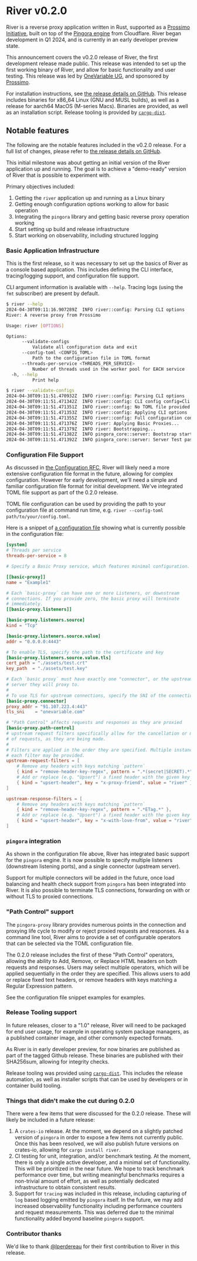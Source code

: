 # River v0.2.0

River is a reverse proxy application written in Rust, supported as a [Prossimo Initiative],
built on top of the [Pingora engine] from Cloudflare. River began development in Q1 2024,
and is currently in an early developer preview state.

[Prossimo Initiative]: https://www.memorysafety.org/initiative/reverse-proxy/
[Pingora engine]: https://github.com/cloudflare/pingora

This announcement covers the v0.2.0 release of River, the first development release made
public. This release was intended to set up the first working binary of River, and allow
for basic functionality and user testing. This release was led by [OneVariable UG], and
sponsored by [Prossimo][Prossimo Initiative].

[OneVariable UG]: https://onevariable.com/

For installation instructions, see [the release details on GitHub]. This release includes
binaries for x86_64 Linux (GNU and MUSL builds), as well as a release for aarch64 MacOS
(M-series Macs). Binaries are provided, as well as an installation script. Release tooling
is provided by [`cargo-dist`].

[the release details on GitHub]: https://github.com/memorysafety/river/releases/tag/v0.2.0
[`cargo-dist`]: https://github.com/axodotdev/cargo-dist

## Notable features

The following are the notable features included in the v0.2.0 release. For a full list of
changes, please refer to [the release details on GitHub].

This initial milestone was about getting an initial version of the River application up and
running. The goal is to achieve a "demo-ready" version of River that is possible to
experiment with.

Primary objectives included:

1. Getting the `river` application up and running as a Linux binary
2. Getting enough configuration options working to allow for basic operation
3. Integrating the `pingora` library and getting basic reverse proxy operation working
4. Start setting up build and release infrastructure
5. Start working on observability, including structured logging

### Basic Application Infrastructure

This is the first release, so it was necessary to set up the basics of River as a console
based application. This includes defining the CLI interface, tracing/logging support, and
configuration file support.

CLI argument information is available with `--help`. Tracing logs (using the `fmt` subscriber)
are present by default.

```bash
$ river --help
2024-04-30T09:11:16.907289Z  INFO river::config: Parsing CLI options
River: A reverse proxy from Prossimo

Usage: river [OPTIONS]

Options:
      --validate-configs
          Validate all configuration data and exit
      --config-toml <CONFIG_TOML>
          Path to the configuration file in TOML format
      --threads-per-service <THREADS_PER_SERVICE>
          Number of threads used in the worker pool for EACH service
  -h, --help
          Print help

$ river --validate-configs
2024-04-30T09:11:51.470932Z  INFO river::config: Parsing CLI options
2024-04-30T09:11:51.471342Z  INFO river::config: CLI config config=Cli { validate_configs: true, config_toml: None, threads_per_service: None }
2024-04-30T09:11:51.471351Z  INFO river::config: No TOML file provided
2024-04-30T09:11:51.471353Z  INFO river::config: Applying CLI options
2024-04-30T09:11:51.471355Z  INFO river::config: Full configuration config=Config { validate_configs: true, threads_per_service: 8, basic_proxies: [] }
2024-04-30T09:11:51.471376Z  INFO river: Applying Basic Proxies...
2024-04-30T09:11:51.471379Z  INFO river: Bootstrapping...
2024-04-30T09:11:51.471382Z  INFO pingora_core::server: Bootstrap starting
2024-04-30T09:11:51.471392Z  INFO pingora_core::server: Server Test passed, exiting
```

### Configuration File Support

As discussed in [the Configuration RFC], River will likely need a more extensive configuration file
format in the future, allowing for complex configuration. However for early development, we'll need
a simple and familiar configuration file format for initial development. We've integrated TOML file
support as part of the 0.2.0 release.

TOML file configuration can be used by providing the path to your configuration file at command run
time, e.g. `river --config-toml path/to/your/config.toml`.

[the Configuration RFC]: https://github.com/memorysafety/river/issues/13

Here is a snippet of [a configuration file] showing what is currently possible in the configuration
file:

[a configuration file]: https://github.com/memorysafety/river/blob/1c443ae88b5249b1bacefd9160e7659448b476d5/source/river/assets/test-config.toml

```toml
[system]
# Threads per service
threads-per-service = 8

# Specify a Basic Proxy service, which features minimal configuration.

[[basic-proxy]]
name = "Example1"

# Each `basic-proxy` can have one or more Listeners, or downstream
# connections. If you provide zero, the basic proxy will terminate
# immediately.
[[basic-proxy.listeners]]

[basic-proxy.listeners.source]
kind = "Tcp"

[basic-proxy.listeners.source.value]
addr = "0.0.0.0:4443"

# To enable TLS, specify the path to the certificate and key
[basic-proxy.listeners.source.value.tls]
cert_path = "./assets/test.crt"
key_path  = "./assets/test.key"

# Each `basic proxy` must have exactly one "connector", or the upstream
# server they will proxy to.
#
# To use TLS for upstream connections, specify the SNI of the connection
[basic-proxy.connector]
proxy_addr = "91.107.223.4:443"
tls_sni    = "onevariable.com"

# "Path Control" affects requests and responses as they are proxied
[basic-proxy.path-control]
# upstream request filters specifically allow for the cancellation or modification
# of requests, as they are being made.
#
# Filters are applied in the order they are specified. Multiple instances of
# each filter may be provided.
upstream-request-filters = [
    # Remove any headers with keys matching `pattern`
    { kind = "remove-header-key-regex", pattern = ".*(secret|SECRET).*" },
    # Add or replace (e.g. "Upsert") a fixed header with the given key and value
    { kind = "upsert-header", key = "x-proxy-friend", value = "river" },
]

upstream-response-filters = [
    # Remove any headers with keys matching `pattern`
    { kind = "remove-header-key-regex", pattern = ".*ETag.*" },
    # Add or replace (e.g. "Upsert") a fixed header with the given key and value
    { kind = "upsert-header", key = "x-with-love-from", value = "river" },
]
```

### `pingora` integration

As shown in the configuration file above, River has integrated basic support for the `pingora`
engine. It is now possible to specify multiple listeners (downstream listening ports),
and a single connector (upstream server).

Support for multiple connectors will be added in the future, once load balancing and health
check support from `pingora` has been integrated into River. It is also possible to terminate
TLS connections, forwarding on with or without TLS to proxied connections.

### "Path Control" support

The `pingora-proxy` library provides numerous points in the connection and proxying life cycle
to modify or reject proxied requests and responses. As a command line tool, River aims to
provide a set of configurable operators that can be selected via the TOML configuration file.

The 0.2.0 release includes the first of these "Path Control" operators, allowing the ability to
Add, Remove, or Replace HTML headers on both requests and responses. Users may select multiple
operators, which will be applied sequentially in the order they are specified. This allows users
to add or replace fixed text headers, or remove headers with keys matching a Regular Expression
pattern.

See the configuration file snippet examples for examples.

### Release Tooling support

In future releases, closer to a "1.0" release, River will need to be packaged for end user usage,
for example in operating system package managers, as a published container image, and other
commonly expected formats.

As River is in early developer preview, for now binaries are published as part of the tagged Github
release. These binaries are published with their SHA256sum, allowing for integrity checks.

Release tooling was provided using [`cargo-dist`]. This includes the release automation, as well
as installer scripts that can be used by developers or in container build tooling.

### Things that didn't make the cut during 0.2.0

There were a few items that were discussed for the 0.2.0 release. These will likely be included in
a future release:

1. A `crates-io` release. At the moment, we depend on a slightly patched version of `pingora` in
     order to expose a few items not currently public. Once this has been resolved, we will also
     publish future versions on crates-io, allowing for `cargo install river`.
2. CI testing for unit, integration, and/or benchmark testing. At the moment, there is only a
     single active developer, and a minimal set of functionality. This will be prioritized in
     the near future. We hope to track benchmark performance over time, but writing meaningful
     benchmarks requires a non-trivial amount of effort, as well as potentially dedicated
     infrastructure to obtain consistent results.
3. Support for `tracing` was included in this release, including capturing of `log` based logging
     emitted by `pingora` itself. In the future, we may add increased observability functionality
     including performance counters and request measurements. This was deferred due to the minimal
     functionality added beyond baseline `pingora` support.

### Contributor thanks

We'd like to thank [@lperdereau] for their first contribution to River in this release.

[@lperdereau]: https://github.com/lperdereau
